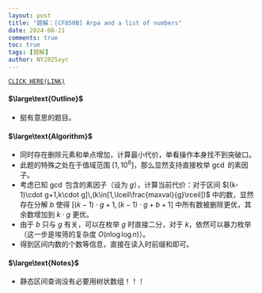 ```yaml
---
layout: post
title: "题解：[CF850B] Arpa and a list of numbers"
date: 2024-08-21
comments: true
toc: true
tags: [题解]
author: NY2025xyc
---
```


[`CLICK HERE(LINK)`](https://www.luogu.com.cn/problem/CF850B)

#### $\large\text{Outline}$

- 挺有意思的题目。

#### $\large\text{Algorithm}$

- 同时存在删除元素和单点增加，计算最小代价，单看操作本身找不到突破口。
- 此题的特殊之处在于值域范围 $[1,10^6]$，那么显然支持直接枚举 $\gcd$ 的素因子。
- 考虑已知 $\gcd$ 包含的素因子（设为 $g$），计算当前代价：对于区间 $[(k-1)\cdot g+1,k\cdot g]\,(k\in[1,\lceil\frac{maxval}{g}\rceil])$ 中的数，显然存在分解 $b$ 使得 $[(k-1)\cdot g+1,(k-1)\cdot g+b+1]$ 中所有数被删除更优，其余数增加到 $k\cdot g$ 更优。
- 由于 $b$ 只与 $g$ 有关，可以在枚举 $g$ 时直接二分，对于 $k$，依然可以暴力枚举（这一步是埃筛的复杂度 $O(n\log\log n)$）。
- 得到区间内数的个数等信息，直接在读入时前缀和即可。

#### $\large\text{Notes}$

- 静态区间查询没有必要用树状数组！！！
